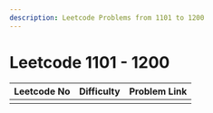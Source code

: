 ```yaml
---
description: Leetcode Problems from 1101 to 1200
---
```


# Leetcode 1101 - 1200



| Leetcode No | Difficulty | Problem Link |
| :--- | :--- | :--- |
|  |  |  |

